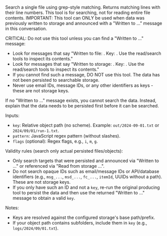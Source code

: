 Search a single file using grep-style matching. Returns matching lines with their line numbers. This tool is for searching, not for reading entire file contents. IMPORTANT: This tool can ONLY be used when data was previously written to storage and announced with a "Written to ..." message in this conversation.

CRITICAL: Do not use this tool unless you can find a "Written to ..." message:
- Look for messages that say "Written to file: <path>. Key: <key>. Use the read/search tools to inspect its contents."
- Look for messages that say "Written to storage: <path>. Key: <key>. Use the read/search tools to inspect its contents."
- If you cannot find such a message, DO NOT use this tool. The data has not been persisted to searchable storage.
- Never use email IDs, message IDs, or any other identifiers as keys - these are not storage keys.

If no "Written to ..." message exists, you cannot search the data. Instead, explain that the data needs to be persisted first before it can be searched.

 Inputs:
 - `key`: Relative object path (no scheme). Example: `out/2024-09-01.txt` or `2024/09/01/run-1.txt`.
 - `pattern`: JavaScript regex pattern (without slashes).
 - `flags` (optional): Regex flags, e.g., `i`, `m`, `g`.

 Validity rules (search only actual persisted files/objects):
 - Only search targets that were persisted and announced via "Written to ..." or referenced via "Read from storage ...".
 - Do not search opaque IDs such as email/message IDs or API/database identifiers (e.g., `msg_...`, `msd_...`, `fc_...`, `itemId`, UUIDs without a path). These are not storage keys.
 - If you only have such an ID and not a `key`, re-run the original producing tool to persist the data and then use the returned "Written to ..." message to obtain a valid `key`.

 Notes:
 - Keys are resolved against the configured storage's base path/prefix.
 - If your object path contains subfolders, include them in `key` (e.g., `logs/2024/09/01.txt`).